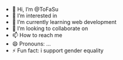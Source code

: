 - 👋 Hi, I’m @ToFaSu
- 👀 I’m interested in 
- 🌱 I’m currently learning web development
- 💞️ I’m looking to collaborate on 
- 📫 How to reach me 
- 😄 Pronouns: ...
- ⚡ Fun fact: i support gender equality 

<!---
ToFaSu/ToFaSu is a ✨ special ✨ repository because its `README.md` (this file) appears on your GitHub profile.
You can click the Preview link to take a look at your changes.
--->
